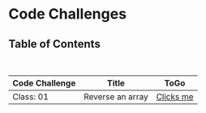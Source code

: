 # Code Challenges

## Table of Contents

<br>

|  **Code Challenge** </span> |  **Title**  |   **ToGo** |
| ----------- | ----------- | ----------- |
| Class: 01 | Reverse an array | [Clicks me](/js/README) |
